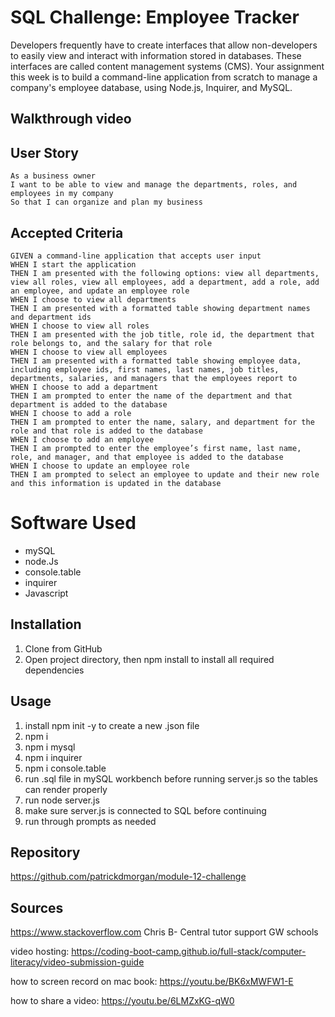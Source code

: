 # SQL Challenge: Employee Tracker

Developers frequently have to create interfaces that allow non-developers to easily view and interact with information stored in databases. These interfaces are called content management systems (CMS). Your assignment this week is to build a command-line application from scratch to manage a company's employee database, using Node.js, Inquirer, and MySQL.

## Walkthrough video

## User Story
```
As a business owner
I want to be able to view and manage the departments, roles, and employees in my company
So that I can organize and plan my business
```

## Accepted Criteria
```
GIVEN a command-line application that accepts user input
WHEN I start the application
THEN I am presented with the following options: view all departments, view all roles, view all employees, add a department, add a role, add an employee, and update an employee role
WHEN I choose to view all departments
THEN I am presented with a formatted table showing department names and department ids
WHEN I choose to view all roles
THEN I am presented with the job title, role id, the department that role belongs to, and the salary for that role
WHEN I choose to view all employees
THEN I am presented with a formatted table showing employee data, including employee ids, first names, last names, job titles, departments, salaries, and managers that the employees report to
WHEN I choose to add a department
THEN I am prompted to enter the name of the department and that department is added to the database
WHEN I choose to add a role
THEN I am prompted to enter the name, salary, and department for the role and that role is added to the database
WHEN I choose to add an employee
THEN I am prompted to enter the employee’s first name, last name, role, and manager, and that employee is added to the database
WHEN I choose to update an employee role
THEN I am prompted to select an employee to update and their new role and this information is updated in the database
```

# Software Used
- mySQL
- node.Js
- console.table
- inquirer
- Javascript

## Installation
1. Clone from GitHub
2. Open project directory, then npm install to install all required dependencies 

## Usage
1. install npm init -y to create a new .json file
2. npm i 
3. npm i mysql
4. npm i inquirer
5. npm i console.table
6. run .sql file in mySQL workbench before running server.js so the tables can render properly 
7. run node server.js
8. make sure server.js is connected to SQL before continuing
9. run through prompts as needed

## Repository
https://github.com/patrickdmorgan/module-12-challenge

## Sources

https://www.stackoverflow.com
Chris B- Central tutor support GW schools

video hosting:
https://coding-boot-camp.github.io/full-stack/computer-literacy/video-submission-guide

how to screen record on mac book: 
https://youtu.be/BK6xMWFW1-E

how to share a video: 
https://youtu.be/6LMZxKG-qW0





